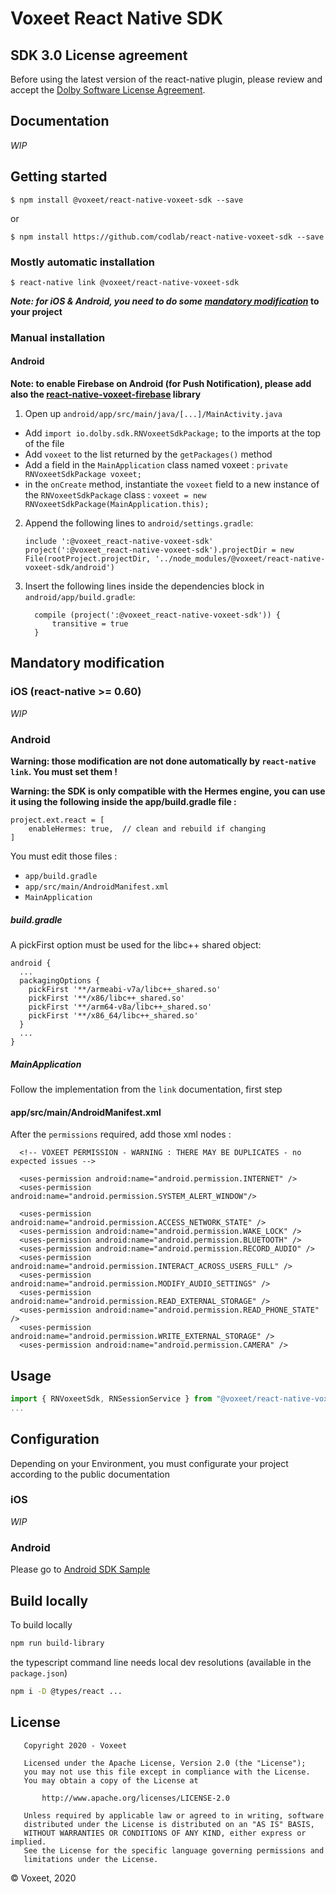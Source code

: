 # Voxeet React Native SDK


## SDK 3.0 License agreement

Before using the latest version of the react-native plugin, please review and accept the [Dolby Software License Agreement](https://github.com/voxeet/voxeet-sdk-android/blob/main/LICENSE).

## Documentation

_WIP_

## Getting started

`$ npm install @voxeet/react-native-voxeet-sdk --save`

or 

`$ npm install https://github.com/codlab/react-native-voxeet-sdk --save`

### Mostly automatic installation

`$ react-native link @voxeet/react-native-voxeet-sdk`

**_Note: for iOS & Android, you need to do some [mandatory modification](https://github.com/voxeet/voxeet-uxkit-sdk#mandatory-modification)_ to your project**

### Manual installation

#### Android

**Note: to enable Firebase on Android (for Push Notification), please add also the [react-native-voxeet-firebase](https://github.com/voxeet/react-native-voxeet-firebase) library**

1. Open up `android/app/src/main/java/[...]/MainActivity.java`
  - Add `import io.dolby.sdk.RNVoxeetSdkPackage;` to the imports at the top of the file
  - Add `voxeet` to the list returned by the `getPackages()` method
  - Add a field in the `MainApplication` class named voxeet : `private RNVoxeetSdkPackage voxeet;`
  - in the `onCreate` method, instantiate the `voxeet` field to a new instance of the `RNVoxeetSdkPackage` class : `voxeet = new RNVoxeetSdkPackage(MainApplication.this);`

2. Append the following lines to `android/settings.gradle`:
  	```
  	include ':@voxeet_react-native-voxeet-sdk'
  	project(':@voxeet_react-native-voxeet-sdk').projectDir = new File(rootProject.projectDir, '../node_modules/@voxeet/react-native-voxeet-sdk/android')
  	```

3. Insert the following lines inside the dependencies block in `android/app/build.gradle`:
  	```
      compile (project(':@voxeet_react-native-voxeet-sdk')) {
          transitive = true
      }
  	```

## Mandatory modification

### iOS (react-native >= 0.60)

_WIP_

### Android

**Warning: those modification are not done automatically by `react-native link`. You must set them !**

**Warning: the SDK is only compatible with the Hermes engine, you can use it using the following inside the app/build.gradle file :**

```
project.ext.react = [
    enableHermes: true,  // clean and rebuild if changing
]
```

You must edit those files :
- `app/build.gradle`
- `app/src/main/AndroidManifest.xml`
- `MainApplication`

##### build.gradle

A pickFirst option must be used for the libc++ shared object:

```
android {
  ...
  packagingOptions {
    pickFirst '**/armeabi-v7a/libc++_shared.so'
    pickFirst '**/x86/libc++_shared.so'
    pickFirst '**/arm64-v8a/libc++_shared.so'
    pickFirst '**/x86_64/libc++_shared.so'
  }
  ...
}
```

##### MainApplication

Follow the implementation from the `link` documentation, first step

#### app/src/main/AndroidManifest.xml

After the `permissions` required, add those xml nodes :

```
  <!-- VOXEET PERMISSION - WARNING : THERE MAY BE DUPLICATES - no expected issues -->

  <uses-permission android:name="android.permission.INTERNET" />
  <uses-permission android:name="android.permission.SYSTEM_ALERT_WINDOW"/>

  <uses-permission android:name="android.permission.ACCESS_NETWORK_STATE" />
  <uses-permission android:name="android.permission.WAKE_LOCK" />
  <uses-permission android:name="android.permission.BLUETOOTH" />
  <uses-permission android:name="android.permission.RECORD_AUDIO" />
  <uses-permission android:name="android.permission.INTERACT_ACROSS_USERS_FULL" />
  <uses-permission android:name="android.permission.MODIFY_AUDIO_SETTINGS" />
  <uses-permission android:name="android.permission.READ_EXTERNAL_STORAGE" />
  <uses-permission android:name="android.permission.READ_PHONE_STATE" />
  <uses-permission android:name="android.permission.WRITE_EXTERNAL_STORAGE" />
  <uses-permission android:name="android.permission.CAMERA" />
```


## Usage
```javascript
import { RNVoxeetSdk, RNSessionService } from "@voxeet/react-native-voxeet-sdk";
...
```

## Configuration

Depending on your Environment, you must configurate your project according to the public documentation

### iOS

_WIP_

### Android

Please go to [Android SDK Sample](https://github.com/voxeet/android-sdk-sample)

## Build locally

To build locally 

```bash
npm run build-library
```

the typescript command line needs local dev resolutions (available in the `package.json`)

```bash
npm i -D @types/react ...
```

## License

```
   Copyright 2020 - Voxeet

   Licensed under the Apache License, Version 2.0 (the "License");
   you may not use this file except in compliance with the License.
   You may obtain a copy of the License at

       http://www.apache.org/licenses/LICENSE-2.0

   Unless required by applicable law or agreed to in writing, software
   distributed under the License is distributed on an "AS IS" BASIS,
   WITHOUT WARRANTIES OR CONDITIONS OF ANY KIND, either express or implied.
   See the License for the specific language governing permissions and
   limitations under the License.
```

© Voxeet, 2020